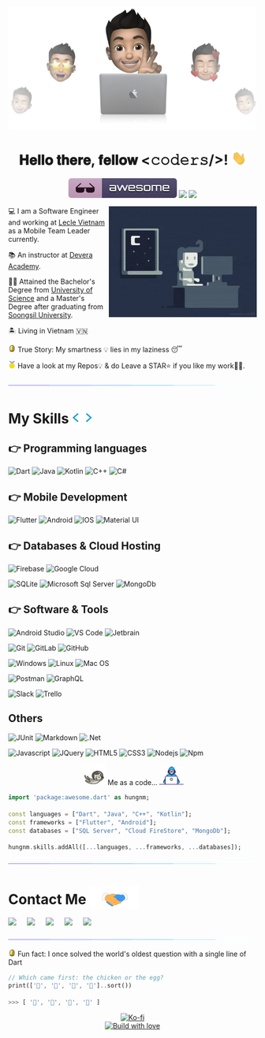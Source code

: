 <p align="center">
  <img src="assets/cover-memoji.png" />
</p>

<h1 align="center"> 𝐇𝐞𝐥𝐥𝐨 𝐭𝐡𝐞𝐫𝐞, 𝐟𝐞𝐥𝐥𝐨𝐰 <𝚌𝚘𝚍𝚎𝚛𝚜/>! <img src="assets/hi.webp" width="30"/> </h1>

<p align="center">
  <img src="assets/badge-awesome.svg" alt="Awesome Badge"/>
  <a href="https://en.wikipedia.org/wiki/Homo_sapiens"> <img src="https://img.shields.io/badge/Species-Homo_sapiens-success?style=flat-square&logo=mailchimp&logoColor=white"></a>
  <a href="https://en.wikipedia.org/wiki/Life"><img src="https://img.shields.io/badge/Status-Stable-success?style=flat-square&logo=gravatar&logoColor=white"></a>
</p>

<div>
<img align="right" alt="GIF" src="assets/coding.webp" width="300" />
</div>


💻 I am a Software Engineer and working at [Lecle Vietnam](https://lecle.vn) as a Mobile Team Leader currently.

📚 An instructor at [Devera Academy](https://devera.vn).

👨‍🎓 Attained the Bachelor's Degree from [University of Science](https://en.hcmus.edu.vn/) and a Master's Degree after graduating from [Soongsil University](https://eng.ssu.ac.kr/).

🏝️ Living in Vietnam 🇻🇳

<img src="assets/coin.webp" width="15"/> True Story: My smartness 💡 lies in my laziness 😴

<img src="assets/medal.webp" width="15"/> Have a look at my Repos💡 & do Leave a STAR⭐️ if you like my work👨‍💻.

<p align="center">
  <img src="assets/divider.webp" >
</p>

<h1> My Skills <img src="assets/skills.webp" width="40" style="margin-bottom:-8px"/> </h1>

## 👉 Programming languages

![Dart](https://img.shields.io/badge/dart-%230175C2.svg?style=for-the-badge&logo=dart&logoColor=white)
![Java](https://img.shields.io/badge/java-%23ED8B00.svg?style=for-the-badge&logo=java&logoColor=white)
![Kotlin](https://img.shields.io/badge/Kotlin-0095D5?&style=for-the-badge&logo=kotlin&logoColor=white)
![C++](https://img.shields.io/badge/-C++-007ACC?style=for-the-badge&logo=cplusplus&logoColor=white)
![C#](https://img.shields.io/badge/C%23-239120?style=for-the-badge&logo=c-sharp&logoColor=white)

## 👉 Mobile Development

![Flutter](https://img.shields.io/badge/Flutter-%2302569B.svg?style=for-the-badge&logo=Flutter&logoColor=white)
![Android](https://img.shields.io/badge/Android-3DDC84?style=for-the-badge&logo=android&logoColor=white)
![IOS](https://img.shields.io/badge/iOS-000000?style=for-the-badge&logo=ios&logoColor=white)
![Material UI](https://img.shields.io/badge/materialui-%230081CB.svg?style=for-the-badge&logo=material-ui&logoColor=white)

## 👉 Databases & Cloud Hosting

![Firebase](https://img.shields.io/badge/-Firebase-FFCA28?style=for-the-badge&logo=firebase&logoColor=ffffff)
![Google Cloud](https://img.shields.io/badge/Google_Cloud-4285F4?style=for-the-badge&logo=google-cloud&logoColor=white)

![SQLite](https://img.shields.io/badge/sqlite-003B57.svg?style=for-the-badge&logo=sqlite&logoColor=white)
![Microsoft Sql Server](https://img.shields.io/badge/-Sql%20Server-CC2927?style=for-the-badge&logo=microsoft-sql-server&logoColor=ffffff)
![MongoDb](https://img.shields.io/badge/mongodb-47A248.svg?style=for-the-badge&logo=mongodb&logoColor=white)

## 👉 Software & Tools

![Android Studio](https://img.shields.io/badge/Android%20Studio-3DDC84.svg?style=for-the-badge&logo=android-studio&logoColor=white)
![VS Code](https://img.shields.io/badge/-VS%20Code-007ACC?style=for-the-badge&logo=visual-studio-code&logoColor=ffffff)
![Jetbrain](https://img.shields.io/badge/jetbrains%20IDE-000000.svg?style=for-the-badge&logo=jetbrains&logoColor=white)

![Git](https://img.shields.io/badge/-Git-%23F05032?style=for-the-badge&logo=git&logoColor=%23ffffff)
![GitLab](https://img.shields.io/badge/-GitLab-FCA121?style=for-the-badge&logo=gitlab)
![GitHub](https://img.shields.io/badge/-GitHub-181717?style=for-the-badge&logo=github)

![Windows](https://img.shields.io/badge/-Windows-0078D6?style=for-the-badge&logo=windows&logoColor=ffffff)
![Linux](https://img.shields.io/badge/Linux-FCC624?style=for-the-badge&logo=linux&logoColor=black)
![Mac OS](https://img.shields.io/badge/mac%20os-000000?style=for-the-badge&logo=macos&logoColor=F0F0F0)

![Postman](https://img.shields.io/badge/postman-FF6C37.svg?style=for-the-badge&logo=postman&logoColor=white)
![GraphQL](https://img.shields.io/badge/-GraphQL-E10098?style=for-the-badge&logo=graphql&logoColor=white)

![Slack](https://img.shields.io/badge/-Slack-E01563?style=for-the-badge&logo=Slack&logoColor=white)
![Trello](https://img.shields.io/badge/-Trello-0079BF?style=for-the-badge&logo=Trello&logoColor=white)

## Others

![JUnit](https://img.shields.io/badge/junit-25A162.svg?style=for-the-badge&logo=junit5&logoColor=white)
![Markdown](https://img.shields.io/badge/Markdown-000000?style=for-the-badge&logo=markdown&logoColor=white)
![.Net](https://img.shields.io/badge/.NET-5C2D91?style=for-the-badge&logo=.net&logoColor=white)

![Javascript](https://img.shields.io/badge/JavaScript-F7DF1E?style=for-the-badge&logo=javascript&logoColor=black)
![JQuery](https://img.shields.io/badge/jquery-0769AD.svg?style=for-the-badge&logo=jquery&logoColor=white)
![HTML5](https://img.shields.io/badge/HTML5-E34F26?style=for-the-badge&logo=html5&logoColor=white)
![CSS3](https://img.shields.io/badge/CSS3-1572B6?style=for-the-badge&logo=css3&logoColor=white)
![Nodejs](https://img.shields.io/badge/-Nodejs-339933?style=for-the-badge&logo=Node.js&logoColor=ffffff)
![Npm](https://img.shields.io/badge/-npm-CB3837?style=for-the-badge&logo=npm)

<p align="center">
  <img src="assets/astro_cat.webp" width="50">
  Me as a code... 
  <img src="assets/dev_boy.webp" width="50">
</p>

```dart
import 'package:awesome.dart' as hungnm;

const languages = ["Dart", "Java", "C++", "Kotlin"];
const frameworks = ["Flutter", "Android"];
const databases = ["SQL Server", "Cloud FireStore", "MongoDb"];

hungnm.skills.addAll([...languages, ...frameworks, ...databases]);
```

<p align="center">
  <img src="assets/divider.webp" >
</p>

<h1> Contact Me <img src="assets/handshake.webp" width="100" style="margin-bottom:-8px"/> </h1>

<a target="_blank" href="https://www.linkedin.com/in/hungnm138/"><img src="https://img.shields.io/badge/-LinkedIn-0077B5?style=for-the-badge&logo=Linkedin&logoColor=white"></img></a>
&emsp;
<a target="_blank" href="mailto:hungnm@lecle.vn"><img src="https://img.shields.io/badge/-Gmail-D14836?style=for-the-badge&logo=Gmail&logoColor=white"></img></a>
&emsp;
<a target="_blank" href="https://twitter.com/hungnm138"><img src="https://img.shields.io/badge/-Twitter-1DA1F2?style=for-the-badge&logo=Twitter&logoColor=white"></img></a>
&emsp;
<a target="_blank" href="https://www.instagram.com/hungnm138"><img src="https://img.shields.io/badge/Instagram-E4405F?style=for-the-badge&logo=instagram&logoColor=white"></img></a>
&emsp;
<a href="https://facebook.com/hungnm138"><img src="https://img.shields.io/badge/facebook-%2320A1F1.svg?&style=for-the-badge&logo=facebook&logoColor=white"/></a>

<p align="center">
  <img src="assets/divider.webp" >
</p>

<img src="assets/coin.webp" width="15"/> Fun fact:
I once solved the world's oldest question with a single line of Dart

```dart
// Which came first: the chicken or the egg?
print(['🥚', '🐣', '🐥', '🐔']..sort())

>>> [ '🐔', '🐣', '🐥', '🥚' ]
```

<p align="center">
  <a href="https://www.buymeacoffee.com/hungnm138"><img alt="Ko-fi" title="By me a coffee" src="https://img.shields.io/badge/-Buy%20me%20a%20coffee-FF5E5B?style=for-the-badge&logo=ko-fi&logoColor=white" /></a><br>
  <a href="https://www.buymeacoffee.com/hungnm138"><img alt="Build with love" title="Build with love" src="https://forthebadge.com/images/badges/built-with-love.svg" /></a>
</p>
